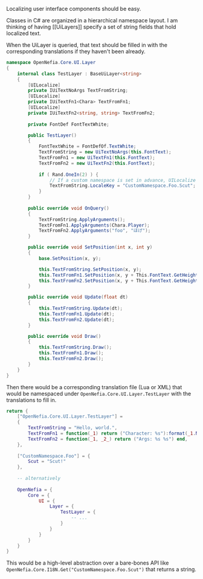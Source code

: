 Localizing user interface components should be easy.

Classes in C# are organized in a hierarchical namespace layout. I am thinking of having [[UiLayers]] specify a set of string fields that hold localized text.

When the UiLayer is queried, that text should be filled in with the corresponding translations if they haven't been already.

```csharp
namespace OpenNefia.Core.UI.Layer
{
    internal class TestLayer : BaseUiLayer<string>
    {
        [UILocalize]
        private IUiTextNoArgs TextFromString;
        [UILocalize]
        private IUiTextFn1<Chara> TextFromFn1;
        [UILocalize]
        private IUiTextFn2<string, string> TextFromFn2;
        
        private FontDef FontTextWhite;

        public TestLayer()
        {
            FontTextWhite = FontDefOf.TextWhite;
            TextFromString = new UiTextNoArgs(this.FontText);
            TextFromFn1 = new UiTextFn1(this.FontText);
            TextFromFn2 = new UiTextFn2(this.FontText);
            
            if ( Rand.OneIn(2) ) {
                // If a custom namespace is set in advance, UILocalize becomes a no-op.
                TextFromString.LocaleKey = "CustomNamespace.Foo.Scut";
            }
        }
        
        public override void OnQuery() 
        {
            TextFromString.ApplyArguments();
            TextFromFn1.ApplyArguments(Chara.Player);
            TextFromFn2.ApplyArguments("foo", "ほげ");
        }

        public override void SetPosition(int x, int y)
        {
            base.SetPosition(x, y);

            this.TextFromString.SetPosition(x, y);
            this.TextFromFn1.SetPosition(x, y + This.FontText.GetHeight());
            this.TextFromFn2.SetPosition(x, y + This.FontText.GetHeight() * 2);
        }

        public override void Update(float dt)
        {
            this.TextFromString.Update(dt);
            this.TextFromFn1.Update(dt);
            this.TextFromFn2.Update(dt);
        }

        public override void Draw()
        {
            this.TextFromString.Draw();
            this.TextFromFn1.Draw();
            this.TextFromFn2.Draw();
        }
    }
}
```

Then there would be a corresponding translation file (Lua or XML) that would be namespaced under `OpenNefia.Core.UI.Layer.TestLayer` with the translations to fill in.

```lua
return {
    ["OpenNefia.Core.UI.Layer.TestLayer"] = 
    {
        TextFromString = "Hello, world.",
        TextFromFn1 = function(_1) return ("Character: %s"):format(_1.Name) _end,
        TextFromFn2 = function(_1, _2_) return ("Args: %s %s") end,
    },
    
    ["CustomNamespace.Foo"] = {
        Scut = "Scut!"
    },
    
    -- alternatively
    
    OpenNefia = {
        Core = {
            UI = {
                Layer = {
                    TestLayer = {
                        -- ...
                    }
                }
            }
        }
    }
}
```

This would be a high-level abstraction over a bare-bones API like `OpenNefia.Core.I18N.Get("CustomNamespace.Foo.Scut")` that returns a string.